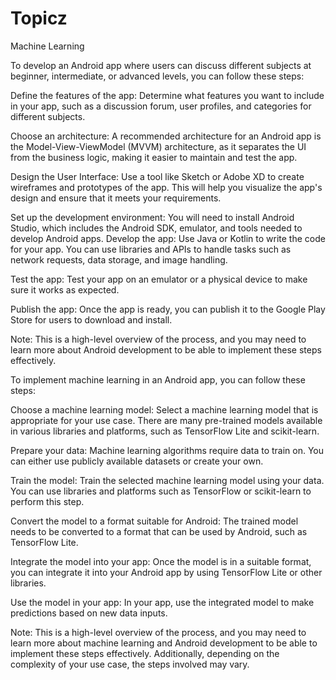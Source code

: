 # Topicz
Machine Learning

To develop an Android app where users can discuss different subjects at beginner, intermediate, or advanced levels, you can follow these steps:

Define the features of the app: Determine what features you want to include in your app, such as a discussion forum, user profiles, and categories for different subjects.

Choose an architecture: A recommended architecture for an Android app is the Model-View-ViewModel (MVVM) architecture, as it separates the UI from the business logic, making it easier to maintain and test the app.

Design the User Interface: Use a tool like Sketch or Adobe XD to create wireframes and prototypes of the app. This will help you visualize the app's design and ensure that it meets your requirements.

Set up the development environment: You will need to install Android Studio, which includes the Android SDK, emulator, and tools needed to develop Android apps.
Develop the app: Use Java or Kotlin to write the code for your app. You can use libraries and APIs to handle tasks such as network requests, data storage, and image handling.

Test the app: Test your app on an emulator or a physical device to make sure it works as expected.

Publish the app: Once the app is ready, you can publish it to the Google Play Store for users to download and install.

Note: This is a high-level overview of the process, and you may need to learn more about Android development to be able to implement these steps effectively.

To implement machine learning in an Android app, you can follow these steps:

Choose a machine learning model: Select a machine learning model that is appropriate for your use case. There are many pre-trained models available in various libraries and platforms, such as TensorFlow Lite and scikit-learn.

Prepare your data: Machine learning algorithms require data to train on. You can either use publicly available datasets or create your own.

Train the model: Train the selected machine learning model using your data. You can use libraries and platforms such as TensorFlow or scikit-learn to perform this step.

Convert the model to a format suitable for Android: The trained model needs to be converted to a format that can be used by Android, such as TensorFlow Lite.

Integrate the model into your app: Once the model is in a suitable format, you can integrate it into your Android app by using TensorFlow Lite or other libraries.

Use the model in your app: In your app, use the integrated model to make predictions based on new data inputs.

Note: This is a high-level overview of the process, and you may need to learn more about machine learning and Android development to be able to implement these steps effectively. Additionally, depending on the complexity of your use case, the steps involved may vary.



